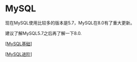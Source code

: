 # MySQL

现在MySQL使用比较多的版本是5.7，MySQL在8.0有了重大更新。

建议了解MySQL5.7之后再了解一下8.0.

[[MySQL基础]]

[[MySQL进阶]]


[//begin]: # "Autogenerated link references for markdown compatibility"
[MySQL基础]: mysql基础 "MySQL基础"
[MySQL进阶]: mysql进阶 "MySQL进阶"
[//end]: # "Autogenerated link references"